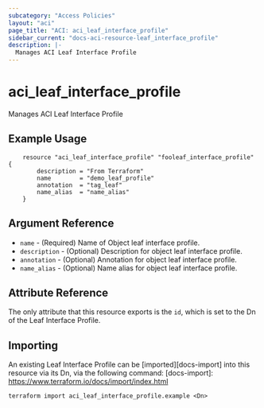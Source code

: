 ```yaml
---
subcategory: "Access Policies"
layout: "aci"
page_title: "ACI: aci_leaf_interface_profile"
sidebar_current: "docs-aci-resource-leaf_interface_profile"
description: |-
  Manages ACI Leaf Interface Profile
---
```


# aci_leaf_interface_profile #
Manages ACI Leaf Interface Profile

## Example Usage ##

```hcl
	resource "aci_leaf_interface_profile" "fooleaf_interface_profile" {
		description = "From Terraform"
		name        = "demo_leaf_profile"
		annotation  = "tag_leaf"
		name_alias  = "name_alias"
	}
```
## Argument Reference ##
* `name` - (Required) Name of Object leaf interface profile.
* `description` - (Optional) Description for object leaf interface profile.
* `annotation` - (Optional) Annotation for object leaf interface profile.
* `name_alias` - (Optional) Name alias for object leaf interface profile.



## Attribute Reference

The only attribute that this resource exports is the `id`, which is set to the
Dn of the Leaf Interface Profile.

## Importing ##

An existing Leaf Interface Profile can be [imported][docs-import] into this resource via its Dn, via the following command:
[docs-import]: https://www.terraform.io/docs/import/index.html


```
terraform import aci_leaf_interface_profile.example <Dn>
```